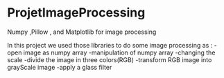 # ProjetImageProcessing
Numpy ,Pillow , and Matplotlib for image processing

In this project we used those libraries to do some image processing as : 
-open image as numpy array
-manipulation of numpy array
-changing the scale 
-divide the image in three colors(RGB) 
-transform RGB image into grayScale image
-apply a glass filter 
